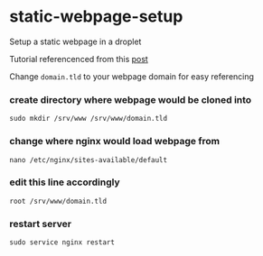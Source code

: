 # static-webpage-setup
Setup a static webpage in a droplet

Tutorial referencenced from this [post](https://medium.com/@devalshah1619/hosting-a-static-website-on-digital-ocean-for-free-in-under-5-mins-31398e3d503d)

Change `domain.tld` to your webpage domain for easy referencing

### create directory where webpage would be cloned into
`sudo mkdir /srv/www /srv/www/domain.tld`

### change where nginx would load webpage from
`nano /etc/nginx/sites-available/default`

### edit this line accordingly
`root /srv/www/domain.tld`

### restart server
`sudo service nginx restart`
